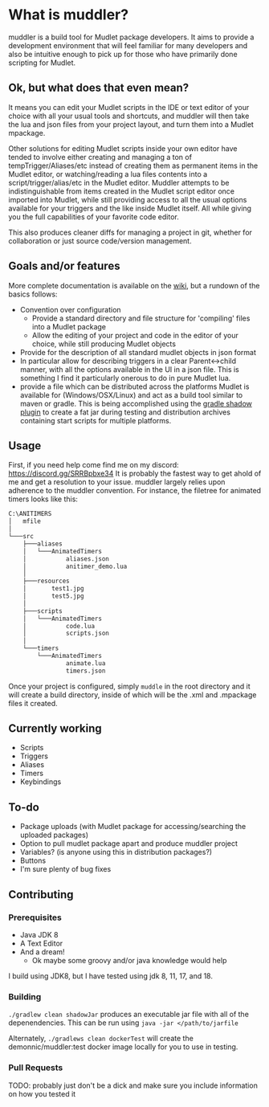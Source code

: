 # What is muddler?

muddler is a build tool for Mudlet package developers. It aims to provide a development environment that will feel familiar for many developers and also be intuitive enough to pick up for those who have primarily done scripting for Mudlet.

## Ok, but what does that even mean?

It means you can edit your Mudlet scripts in the IDE or text editor of your choice with all your usual tools and shortcuts, and muddler will then take the lua and json files from your project layout, and turn them into a Mudlet mpackage.

Other solutions for editing Mudlet scripts inside your own editor have tended to involve either creating and managing a ton of tempTrigger/Aliases/etc instead of creating them as permanent items in the Mudlet editor, or watching/reading a lua files contents into a script/trigger/alias/etc in the Mudlet editor. Muddler attempts to be indistinguishable from items created in the Mudlet script editor once imported into Mudlet, while still providing access to all the usual options available for your triggers and the like inside Mudlet itself. All while giving you the full capabilities of your favorite code editor.

This also produces cleaner diffs for managing a project in git, whether for collaboration or just source code/version management.

## Goals and/or features

More complete documentation is available on the [wiki](https://github.com/demonnic/muddler/wiki), but a rundown of the basics follows:

* Convention over configuration
  * Provide a standard directory and file structure for 'compiling' files into a Mudlet package
  * Allow the editing of your project and code in the editor of your choice, while still producing Mudlet objects
* Provide for the description of all standard mudlet objects in json format
* In particular allow for describing triggers in a clear Parent<->child manner, with all the options available in the UI in a json file. This is something I find it particularly onerous to do in pure Mudlet lua.
* provide a file which can be distributed across the platforms Mudlet is available for (Windows/OSX/Linux) and act as a build tool similar to maven or gradle. This is being accomplished using the [gradle shadow plugin](https://github.com/johnrengelman/shadow) to create a fat jar during testing and distribution archives containing start scripts for multiple platforms.

## Usage

First, if you need help come find me on my discord: <https://discord.gg/SRRBpbxe34>
It is probably the fastest way to get ahold of me and get a resolution to your issue.
muddler largely relies upon adherence to the muddler convention. For instance, the filetree for animated timers looks like this:

```txt
C:\ANITIMERS
│   mfile
│
└───src
    ├───aliases
    │   └───AnimatedTimers
    │           aliases.json
    │           anitimer_demo.lua
    │
    ├───resources
    │       test1.jpg
    │       test5.jpg
    │
    ├───scripts
    │   └───AnimatedTimers
    │           code.lua
    │           scripts.json
    │
    └───timers
        └───AnimatedTimers
                animate.lua
                timers.json
```

Once your project is configured, simply `muddle` in the root directory and it will create a build directory, inside of which will be the .xml and .mpackage files it created.

## Currently working

* Scripts
* Triggers
* Aliases
* Timers
* Keybindings

## To-do

* Package uploads (with Mudlet package for accessing/searching the uploaded packages)
* Option to pull mudlet package apart and produce muddler project
* Variables? (is anyone using this in distribution packages?)
* Buttons
* I'm sure plenty of bug fixes

## Contributing

### Prerequisites

* Java JDK 8
* A Text Editor
* And a dream!
  * Ok maybe some groovy and/or java knowledge would help

I build using JDK8, but I have tested using jdk 8, 11, 17, and 18.

### Building

`./gradlew clean shadowJar` produces an executable jar file with all of the depenendencies. This can be run using `java -jar </path/to/jarfile`

Alternately, `./gradlews clean dockerTest` will create the demonnic/muddler:test docker image locally for you to use in testing.

### Pull Requests

TODO: probably just don't be a dick and make sure you include information on how you tested it
